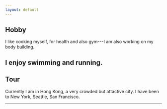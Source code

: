 ```yaml
---
layout: default
---
```


## Hobby

I like cooking myself, for health and also gym---I am also working on my body building. 

I enjoy swimming and running.
---

## Tour

Currently I am in Hong Kong, a very crowded but attactive city. 
I have been to New York, Seattle, San Francisco.

---



